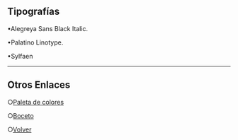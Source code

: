  ## Tipografías
  
  •Alegreya Sans Black Italic.
  
  •Palatino Linotype.
  
  •Sylfaen

---------------------------------------------------------
## Otros Enlaces
 ○[Paleta de colores](https://github.com/EveraldoGCH/grupo_4_FunkoShop/blob/main/Design/PaletaDeColores.md "Paleta de colores")
 
 ○[Boceto](https://github.com/EveraldoGCH/grupo_4_FunkoShop/tree/main/Wireframe "Boceto")
 
 
 ○[Volver](https://github.com/EveraldoGCH/grupo_4_FunkoShop/blob/main/README.md "Volver")
